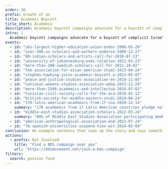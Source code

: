 ```yaml
---
order: 30
prefix: Growth of an
title: Academic Boycott
title_short: Academia
description: Academic boycott campaigns advocate for a boycott of complicit Israeli academic and cultural institutions.
intro: |
  Academic boycott campaigns advocate for a boycott of complicit Israeli academic and cultural institutions, who are major, willing and persistent accomplices in Israel’s regime of military occupation, settler-colonialism, apartheid, and genocide.
events:
  - id: "uks-largest-higher-education-union-endor-2006-05-28"
  - id: "over-500-us-scholars-and-authors-endorse-2009-12-27"
  - id: "80-indian-scholars-and-artists-call-for-2010-07-13"
  - id: "university-of-johannesburg-ends-relation-2011-03-23"
  - id: "more-than-200-swedish-scholars-call-for-2011-10-02"
  - id: "the-association-for-asian-american-studi-2013-04-24"
  - id: "stephen-hawking-joins-academic-boycott-o-2013-05-07"
  - id: "peace-and-justice-studies-association-en-2014-11-05"
  - id: "national-womens-studies-association-adop-2015-11-29"
  - id: "more-than-2500-academics-and-intellectua-2016-07-01"
  - id: "tunisian-civil-society-calls-for-the-aca-2018-01-12"
  - id: "british-society-for-middle-eastern-studi-2019-06-24"
  - id: "170-latin-american-academics-from-17-cou-2020-12-14"
    summary: "170 academics from 17 Latin American countries pledge not to participate in any type of academic exchange or cooperation with complicit Israeli institutions or accept funding from such institutions or from the Israeli government."
  - id: "middle-east-studies-association-scholars-2022-03-24"
    summary: "80% of Middle East Studies Association participating members vote in favor of a resolution endorsing the Palestinian call for BDS."
  - id: "american-anthropological-association-end-2023-07-24"
  - id: "76-spanish-universities-suspend-ties-wit-2024-05-09"
conclusion: An example sentence that sums up the story and says something about where it’s heading or what next or what the final impact was or something like that.
actions:
  - prefix: Get Involved
    title: "Find a BDS campaign near you"
    url: 'https://bdsmovement.net/join-a-bds-campaign'
filters:
  search: pension fund
---
```


